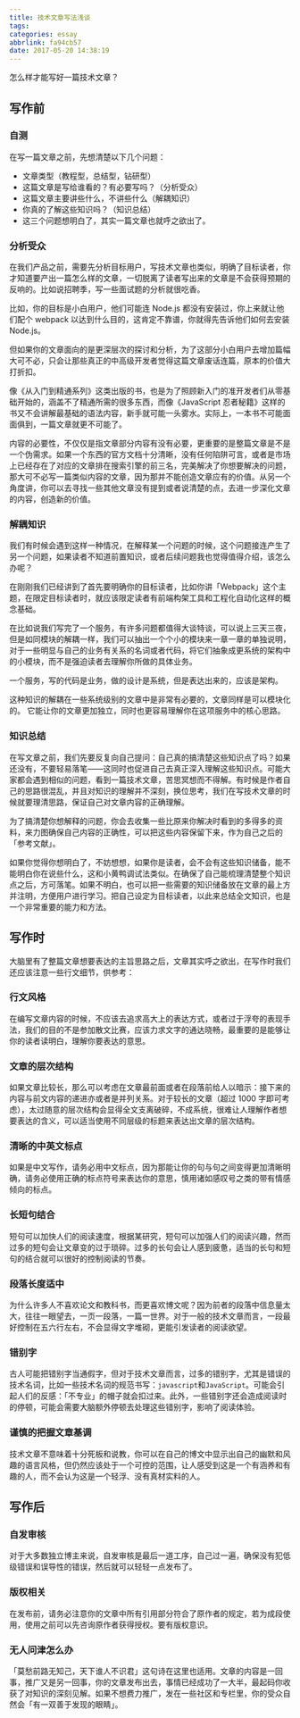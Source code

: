 ```yaml
---
title: 技术文章写法浅谈
tags:
categories: essay
abbrlink: fa94cb57
date: 2017-05-20 14:38:19
---
```


怎么样才能写好一篇技术文章？

<!-- more -->

## 写作前

### 自测

在写一篇文章之前，先想清楚以下几个问题：

- 文章类型（教程型，总结型，钻研型）
- 这篇文章是写给谁看的？有必要写吗？（分析受众）
- 这篇文章主要讲些什么，不讲些什么（解耦知识）
- 你真的了解这些知识吗？（知识总结）
- 这三个问题想明白了，其实一篇文章也就呼之欲出了。

### 分析受众

在我们产品之前，需要先分析目标用户，写技术文章也类似，明确了目标读者，你才知道要产出一篇怎么样的文章，一切脱离了读者写出来的文章是不会获得预期的反响的。比如说招聘季，写一些面试题的分析就很吃香。

比如，你的目标是小白用户，他们可能连 Node.js 都没有安装过，你上来就让他们配个 webpack 以达到什么目的，这肯定不靠谱，你就得先告诉他们如何去安装 Node.js。

但如果你的文章面向的是更深层次的探讨和分析，为了这部分小白用户去增加篇幅大可不必，只会让那些真正的中高级开发者觉得这篇文章废话连篇，原本的价值大打折扣。

像《从入门到精通系列》这类出版的书，也是为了照顾新入门的准开发者们从零基础开始的，涵盖不了精通所需的很多东西，而像《JavaScript 忍者秘籍》这样的书又不会讲解最基础的语法内容，新手就可能一头雾水。实际上，一本书不可能面面俱到，一篇文章就更不可能了。

内容的必要性，不仅仅是指文章部分内容有没有必要，更重要的是整篇文章是不是一个伪需求。如果一个东西的官方文档十分清晰，没有任何陷阱可言，或者是市场上已经存在了对应的文章排在搜索引擎的前三名，完美解决了你想要解决的问题，那大可不必写一篇类似内容的文章，因为那并不能创造文章应有的价值。从另一个角度讲，你可以去寻找一些其他文章没有提到或者说清楚的点，去进一步深化文章的内容，创造新的价值。

### 解耦知识

我们有时候会遇到这样一种情况，在解释某一个问题的时候，这个问题接连产生了另一个问题，如果读者不知道前置知识，或者后续问题我也觉得值得介绍，该怎么办呢？

在刚刚我们已经讲到了首先要明确你的目标读者，比如你讲「Webpack」这个主题，在限定目标读者时，就应该限定读者有前端构架工具和工程化自动化这样的概念基础。

在比如说我们写完了一个服务，有许多问题都值得大谈特谈，可以说上三天三夜，但是如同模块的解耦一样，我们可以抽出一个个小的模块来一章一章的单独说明，对于一些明显与自己的业务有关系的名词或者代码，将它们抽象成更系统的架构中的小模块，而不是强迫读者去理解你所做的具体业务。

一个服务，写的代码是业务，做的设计是系统，但是表达出来的，应该是架构。

这种知识的解耦在一些系统级别的文章中是非常有必要的，文章同样是可以模块化的。
它能让你的文章更加独立，同时也更容易理解你在这项服务中的核心思路。

### 知识总结

在写文章之前，我们先要反复向自己提问：自己真的搞清楚这些知识点了吗？如果还没有，不要轻易落笔——这同时也促进自己去真正深入理解这些知识点。可能大家都会遇到相似的问题，看到一篇技术文章，苦思冥想而不得解。有时候是作者自己的思路很混乱，并且对知识的理解并不深刻，换位思考，我们在写技术文章的时候就要理清思路，保证自己对文章内容的正确理解。

为了搞清楚你想解释的问题，你会去收集一些比原来你解决时看到的多得多的资料，来力图确保自己内容的正确性，可以把这些内容保留下来，作为自己之后的「参考文献」。

如果你觉得你想明白了，不妨想想，如果你是读者，会不会有这些知识储备，能不能明白你在说些什么，这和小黄鸭调试法类似。在确保了自己能梳理清楚整个知识点之后，方可落笔。如果不明白，也可以把一些需要的知识储备放在文章的最上方并注明，方便用户进行学习。把自己设定为目标读者，以此来总结全文知识，也是一个非常重要的能力和方法。

## 写作时

大脑里有了整篇文章想要表达的主旨思路之后，文章其实呼之欲出，在写作时我们还应该注意一些行文细节，供参考：

### 行文风格
在编写文章内容的时候，不应该去追求高大上的表达方式，或者过于浮夸的表现手法，我们的目的不是参加散文比赛，应该力求文字的通达晓畅，最重要的是能够让你的读者读明白，理解你要表达的意思。

### 文章的层次结构

如果文章比较长，那么可以考虑在文章最前面或者在段落前给人以暗示：接下来的内容与前文内容的递进亦或者是并列关系。对于较长的文章（超过 1000 字即可考虑），太过随意的层次结构会显得全文支离破碎，不成系统，很难让人理解作者想要表达的含义，可以适当使用不同层级的标题来表达出文章的层次结构。

### 清晰的中英文标点

如果是中文写作，请务必用中文标点，因为那能让你的句与句之间变得更加清晰明确，请务必使用正确的标点符号来表达你的意思，慎用诸如感叹号之类的带有情感倾向的标点。

### 长短句结合

短句可以加快人们的阅读速度，根据某研究，短句可以加强人们的阅读兴趣，然而过多的短句会让文章变的过于琐碎。过多的长句会让人感到疲惫，适当的长句和短句的结合就可以很好的控制阅读的节奏。

### 段落长度适中

为什么许多人不喜欢论文和教科书，而更喜欢博文呢？因为前者的段落中信息量太大，往往一眼望去，一页一段落，一篇一世界。对于一般的技术文章而言，一段最好控制在五六行左右，不会显得文字堆砌，更能引发读者的阅读欲望。

### 错别字

古人可能把错别字当通假字，但对于技术文章而言，过多的错别字，尤其是错误的技术名词，比如一些技术名词的规范书写：`javascript`和`JavaScript`。可能会引起人们的反感：「不专业」的帽子就会扣过来。此外，一些错别字还会造成阅读时的停顿，可能会需要大脑额外停顿去处理这些错别字，影响了阅读体验。

### 谨慎的把握文章基调

技术文章不意味着十分死板和说教，你可以在自己的博文中显示出自己的幽默和风趣的语言风格，但仍然应该处于一个可控的范围，让人感受到这是一个有涵养和有趣的人，而不会认为这是一个轻浮、没有真材实料的人。

## 写作后

### 自发审核

对于大多数独立博主来说，自发审核是最后一道工序，自己过一遍，确保没有犯低级错误和误导性的错误，然后就可以轻轻一点发布了。

### 版权相关

在发布前，请务必注意你的文章中所有引用部分符合了原作者的规定，若为成段使用，使用之前可以先咨询原作者获得授权。要有版权意识。

### 无人问津怎么办

「莫愁前路无知己，天下谁人不识君」这句诗在这里也适用。文章的内容是一回事，推广又是另一回事，你的文章发布出去，事情已经成功了一大半，最起码你收获了对知识的深刻见解。如果不想费力推广，发在一些社区和专栏里，你的受众自然会「有一双善于发现的眼睛」。
